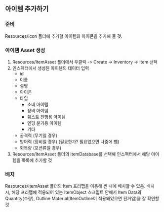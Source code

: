 ## 아이템 추가하기

### 준비

Resources/Icon 폴더에 추가할 아이템의 아이콘을 추가해 둘 것.

### 아이템 Asset 생성

1. Resources/ItemAsset 폴더에서 우클릭 -> Create -> Inventory -> Item 선택
2. 인스펙터에서 생성된 아이템의 데이터 입력
   - id
   - 이름
   - 설명
   - 아이콘
   - 타입
     - 소비 아이템
     - 장비 아이템
     - 퀘스트 진행용 아이템
     - 엔딩 분기용 아이템
     - 기타
   - 공격력 (무기일 경우)
   - 방어력 (장비일 경우) (필요한가? 필요없으면 나중에 뺌)
   - 회복량 (포션류일 경우)
3. Resources/ItemAsset 폴더의 ItemDatabase를 선택해 인스펙터에서 해당 아이템을 목록에 추가할 것

### 배치

Resources/ItemAsset 폴더의 Item 프리팹을 이용해 씬 내에 배치할 수 있음.
배치 시, 해당 프리팹에 적용되어 있는 ItemObject 스크립트 안에서 Item Data와 Quantity(수량), Outline Material(ItemOutline이 적용돼있으면 된거임)을 잘 확인할 것
